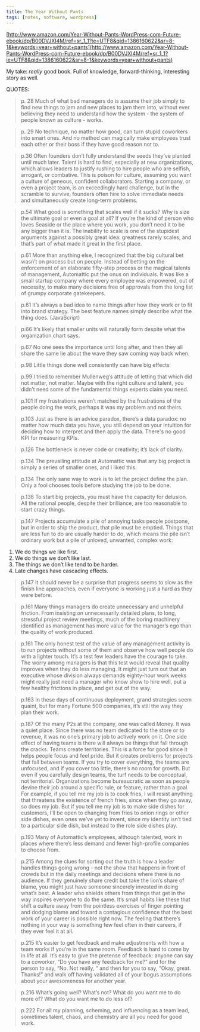 ```yaml
---
title: The Year Without Pants
tags: [notes, software, wordpress]
---
```


[http://www.amazon.com/Year-Without-Pants-WordPress-com-Future-ebook/dp/B00DVJXI4M/ref=sr_1_1?ie=UTF8&qid=1386160622&sr=8-1&keywords=year+without+pants](http://www.amazon.com/Year-Without-Pants-WordPress-com-Future-ebook/dp/B00DVJXI4M/ref=sr_1_1?ie=UTF8&qid=1386160622&sr=8-1&keywords=year+without+pants)

My take: *really* good book. Full of knowledge, forward-thinking, interesting story as well.

QUOTES:

> p. 28 Much of what bad managers do is assume their job simply to find new things to jam and new places to jam them into, without ever believing they need to understand how the system - the system of people known as culture - works.

> p. 29  No technique, no matter how good, can turn stupid coworkers into smart ones. And no method can magically make employees trust each other or their boss if they have good reason not to.

> p.36 Often founders don’t fully understand the seeds they’ve planted until much later. Talent is hard to find, especially at new organizations, which allows leaders to justify rushing to hire people who are selfish, arrogant, or combative. This is poison for culture, assuming you want a culture of geneous, confident collaborators. Starting a company, or even a project team, is an exceedingly hard challenge, but in the scramble to survive, founders often hire to solve immediate needs and simultaneously create long-term problems.

> p.54 What good is something that scales well if it sucks? Why is size the ultimate goal or even a goal at all? If you’re the kind of person who loves Seaside or the place where you work, you don’t need it to be any bigger than it is. The inability to scale is one of the stupidest arguments against a possibly great idea: greatness rarely scales, and that’s part of what made it great in the first place.

> p.61 More than anything else, I recognized that the big cultural bet wasn’t on process but on people. Instead of betting on the enforcement of an elaborate fifty-step process or the magical talents of management, Automattic put the onus on individuals. It was like a small startup company where every employee was empowered, out of necessity, to make many decisions free of approvals from the long list of grumpy corporate gatekeepers.

> p.61 It’s always a bad idea to name things after how they work or to fit into brand strategy. The best feature names simply describe what the thing does. (JavaScript)

> p.66 It’s likely that smaller units will naturally form despite what the organization chart says.

> p.67 No one sees the importance until long after, and then they all share the same lie about the wave they saw coming way back when.

> p.98 Little things done well consistently can have big effects

> p.99 I tried to remember Mullenweg’s attitude of letting that which did not matter, not matter. Maybe with the right culture and talent, you didn’t need some of the fundamental things experts claim you need.

> p.101 If my frustrations weren’t matched by the frustrations of the people doing the work, perhaps it was my problem and not theirs.

> p.103 Just as there is an advice paradox, there’s a data paradox: no matter how much data you have, you still depend on your intuition for deciding how to interpret and then apply the data. There's no good KPI for measuring KPIs.

> p.126 The bottleneck is never code or creativity; it’s lack of clarity.

> p.134 The prevailing attitude at Automattic was that any big project is simply a series of smaller ones, and I liked this.

> p.134 The only sane way to work is to let the project define the plan. Only a fool chooses tools before studying the job to be done.

> p.136 To start big projects, you must have the capacity for delusion. All the rational people, despite their brilliance, are too reasonable to start crazy things.

> p.147 Projects accumulate a pile of annoying tasks people postpone, but in order to ship the product, that pile must be emptied. Things that are less fun to do are usually harder to do, which means the pile isn’t ordinary work but a pile of unloved, unwanted, complex work:

1. We do things we like first.
2. We do things we don’t like last.
3. The things we don’t like tend to be harder.
4. Late changes have cascading effects.

> p.147 It should never be a surprise that progress seems to slow as the finish line approaches, even if everyone is working just a hard as they were before.

> p.161 Many things managers do create unnecessary and unhelpful friction. From insisting on unnecessarily detailed plans, to long, stressful project review meetings, much of the boring machinery identified as management has more value for the manager’s ego than the quality of work produced.

> p.161 The only honest test of the value of any management activity is to run projects without some of them and observe how well people do with a lighter touch. It’s a test few leaders have the courage to take. The worry among managers is that this test would reveal that quality improves when they do less managing. It might just turn out that an executive whose division always demands eighty-hour work weeks might really just need a manager who know show to hire well, put a few healthy frictions in place, and get out of the way.

> p.163 In these days of continuous deployment, grand strategies seem quaint, but for many Fortune 500 companies, it’s still the way they plan their work.

> p.187 Of the many P2s at the company, one was called Money. It was a quiet place. Since there was no team dedicated to the store or to revenue, it was no one’s primary job to actively work on it. One side effect of having teams is there will always be things that fall through the cracks. Teams create territories. This is a force for good since it helps people focus and feel pride. But it creates problems for projects that fall between teams. If you try to cover everything, the teams are unfocused, and if you cover too little, there’s no room for growth. But even if you carefully design teams, the turf needs to be conceptual, not territorial. Organizations become bureaucratic as soon as people devine their job around a specific rule, or feature, rather than a goal. For example, if you tell me my job is to cook fries, I will resist anything that threatens the existence of french fries, since when they go away, so does my job. But if you tell me my job is to make side dishes for customers, I’ll be open to changing from fries to onion rings or other side dishes, even ones we’ve yet to invent, since my identity isn’t tied to a particular side dish, but instead to the role side dishes play.

> p.193 Many of Automattic’s employees, although talented, work in places where there’s less demand and fewer high-profile companies to choose from.

> p.215 Among the clues for sorting out the truth is how a leader handles things going wrong - not the show that happens in front of crowds but in the daily meetings and decisions where there is no audience. If they genuinely share credit but take the lion’s share of blame, you might just have someone sincerely invested in doing what’s best. A leader who shields others from things that get in the way inspires everyone to do the same. It’s small habits like these that shift a culture away from the pointless exercises of finger pointing and dodging blame and toward a contagious confidence that the best work of your career is possible right now. The feeling that there’s nothing in your way is something few feel often in their careers, if they ever feel it at all.

> p.215 It’s easier to get feedback and make adjustments with how a team works if you’re in the same room. Feedback is hard to come by in life at all. It’s easy to give the pretense of feedback: anyone can say to a coworker, “Do you have any feedback for me?” and for the person to say, “No. Not really, “ and then for you to say, “Okay, great. Thanks!” and walk off having validated all of your bogus assumptions about your awesomeness for another year.

> p.216 What’s going well? What’s not? What do you want me to do more of? What do you want me to do less of?

> p.222 For all my planning, scheming, and influencing as a team lead, sometimes talent, chaos, and chemistry are all you need for good work.
